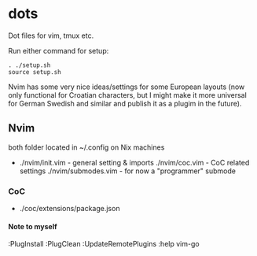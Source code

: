 # dots
Dot files for vim, tmux etc.

Run either command for setup:
```
. ./setup.sh
source setup.sh
```

Nvim has some very nice ideas/settings for some European layouts (now only functional for Croatian characters, but I might make it more universal for German Swedish and similar and publish it as a plugim in the future).

## Nvim

both folder located in ~/.config on Nix machines

- ./nvim/init.vim - general setting & imports
 ./nvim/coc.vim - CoC related settings
 ./nvim/submodes.vim - for now a "programmer" submode

### CoC
- ./coc/extensions/package.json

#### Note to myself
:PlugInstall
:PlugClean
:UpdateRemotePlugins
:help vim-go
